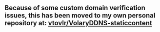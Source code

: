 ## Because of some custom domain verification issues, this has been moved to my own personal repository at: [vtovlr/VolaryDDNS-staticcontent]([vtolvr/VolaryDDNS-staticcontent](https://github.com/vtolvr/VolaryDDNS-staticcontent))
